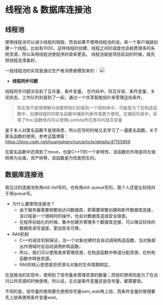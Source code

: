 # 线程池 & 数据库连接池
## 线程池
使用线程池可以减少线程的销毁，而且如果不使用线程池的话，来一个客户端就创建一个线程。比如有1000，这样线程的创建、线程之间的调度也会耗费很多的系统资源，所以采用线程池使程序的效率更高。 线程池就是项目启动的时候，就先把线程池准备好。

一般线程池的实现是通过生产者消费者模型来的：
![](https://img-blog.csdnimg.cn/77a4124181da4fd69d200c1b532e57aa.png)

+ **线程同步问题**

线程同步问题涉及到了互斥量、条件变量。
在代码中，将互斥锁、条件变量、关闭状态、工作队列封装到了一起，通过一个共享智能指针来管理这些条件。

> 其实我不是很理解为啥要把他们封装到一个结构体中，可能是为了在构造函数中，创建线程时的匿名函数中捕获列表传值更方便吧。在捕获列表中，采用了this:函数体内可以使用Lambda所在类中的成员变量

鉴于本人对匿名函数不是很熟悉，所以在写的时候又去学习了一遍匿名函数。关于匿名函数的使用，参考这篇博客：https://blog.csdn.net/huangshanchun/article/details/47155859

在匿名函数中还用到了move，也是C++11的一个新特性，该函数的作用是将左值转换为右值，资产转移，该函数是为性能而生的。

## 数据库连接池
我见过的连接池有用std::list写的，也有用std::queue写的，我个人还是比较倾向于用queue写。 
+ 为什么要使用连接池？
    - 由于服务器需要频繁地访问数据库，即需要频繁创建和断开数据库连接，该过程是一个很耗时的操作，也会对数据库造成安全隐患。
    - 在程序初始化的时候，集中创建并管理多个数据库连接，可以保证较快的数据库读写速度，更加安全可靠。
+ RAII机制
    - C++的语言机制保证，当一个对象创建时会自动调用构造函数，当对象超出作用域时会自动调用析构函数。
    - 所以，我们可以使用类来管理资源，在构造函数中申请分配资源，在析构函数中释放资源。
    - RAII的核心思想是将资源与对象的生命周期绑定。

在连接池的实现中，使用到了信号量来管理资源的数量；而锁的使用则是为了在访问公共资源的时候使用。所以说，无论是条件变量还是信号量，都需要锁。

不同的是，信号量的使用要先使用信号量sem_wait再上锁，而条件变量的使用要先上锁再使用条件变量wait。
